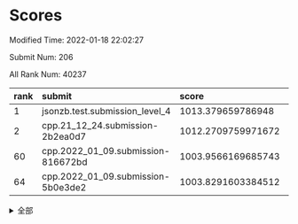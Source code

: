 # Scores

Modified Time: 2022-01-18 22:02:27

Submit Num: 206

All Rank Num: 40237

| rank |               submit               |       score        |       sigma        | pk_num |
| :--- | :--------------------------------- | :----------------- | :----------------- | :----- |
| 1    | jsonzb.test.submission_level_4     | 1013.379659786948  | 0.8214519616856061 | 393    |
| 2    | cpp.21_12_24.submission-2b2ea0d7   | 1012.2709759971672 | 0.8169594067814558 | 777    |
| 60   | cpp.2022_01_09.submission-816672bd | 1003.9566169685743 | 0.723620228476402  | 786    |
| 64   | cpp.2022_01_09.submission-5b0e3de2 | 1003.8291603384512 | 0.7092297118118056 | 786    |


<details>
<summary>全部</summary>

| rank |                 submit                 |       score        |       sigma        | pk_num |
| :--- | :------------------------------------- | :----------------- | :----------------- | :----- |
| 1    | jsonzb.test.submission_level_4         | 1013.379659786948  | 0.8214519616856061 | 393    |
| 2    | cpp.21_12_24.submission-2b2ea0d7       | 1012.2709759971672 | 0.8169594067814558 | 777    |
| 3    | gobigger.level_3.submission_level_3_28 | 1011.7253461888976 | 0.780553303459318  | 780    |
| 4    | gobigger.level_3.submission_level_3_34 | 1011.6825019843523 | 0.766352610482635  | 783    |
| 5    | gobigger.level_3.submission_level_3_15 | 1011.3630911451169 | 0.7548398971420686 | 779    |
| 6    | gobigger.level_3.submission_level_3_29 | 1011.3510585276277 | 0.7615139838413909 | 785    |
| 7    | gobigger.level_3.submission_level_3_13 | 1011.3320774741366 | 0.7632606362364993 | 781    |
| 8    | gobigger.level_3.submission_level_3_49 | 1011.0189271035615 | 0.7731109644944836 | 783    |
| 9    | gobigger.level_3.submission_level_3_3  | 1011.0040989311226 | 0.7520068211333233 | 784    |
| 10   | gobigger.level_3.submission_level_3_33 | 1011.0038217206611 | 0.7384586544346343 | 783    |
| 11   | gobigger.level_3.submission_level_3_21 | 1010.9902868212433 | 0.7642407081991821 | 780    |
| 12   | gobigger.level_3.submission_level_3_17 | 1010.9657541843006 | 0.75828454056342   | 789    |
| 13   | gobigger.level_3.submission_level_3_16 | 1010.8047269099777 | 0.7670102954849207 | 785    |
| 14   | gobigger.level_3.submission_level_3_1  | 1010.7827464749903 | 0.7630213840409091 | 785    |
| 15   | gobigger.level_3.submission_level_3_12 | 1010.6375875796376 | 0.7707673305238847 | 778    |
| 16   | gobigger.level_3.submission_level_3_46 | 1010.6117597203548 | 0.7656437246203486 | 780    |
| 17   | gobigger.level_3.submission_level_3_41 | 1010.5166915007541 | 0.7792264331026815 | 784    |
| 18   | gobigger.level_3.submission_level_3_32 | 1010.3838812715995 | 0.7658100786664392 | 785    |
| 19   | gobigger.level_3.submission_level_3_39 | 1010.3838532636433 | 0.7525190082761771 | 785    |
| 20   | gobigger.level_3.submission_level_3_11 | 1010.3395972566651 | 0.7421366707944417 | 781    |
| 21   | gobigger.level_3.submission_level_3_8  | 1010.3300026996119 | 0.7413751023770049 | 785    |
| 22   | gobigger.level_3.submission_level_3_0  | 1010.289340991511  | 0.7509531938615492 | 783    |
| 23   | gobigger.level_3.submission_level_3_40 | 1010.2373438036986 | 0.7476319852727533 | 779    |
| 24   | gobigger.level_3.submission_level_3_18 | 1010.1681193805377 | 0.7420925352372563 | 782    |
| 25   | gobigger.level_3.submission_level_3_48 | 1010.1400278656514 | 0.7470688880091643 | 785    |
| 26   | gobigger.level_3.submission_level_3_19 | 1010.109674251642  | 0.7566764755983215 | 779    |
| 27   | gobigger.level_3.submission_level_3_43 | 1010.0950323889303 | 0.7534708905485794 | 784    |
| 28   | gobigger.level_3.submission_level_3_37 | 1010.0855931659152 | 0.7548811624792775 | 780    |
| 29   | gobigger.level_3.submission_level_3_36 | 1009.9171053399932 | 0.7758292864450437 | 781    |
| 30   | gobigger.level_3.submission_level_3_44 | 1009.8682937543979 | 0.7521470707322779 | 790    |
| 31   | gobigger.level_3.submission_level_3_31 | 1009.8291445640588 | 0.7544936190254826 | 779    |
| 32   | gobigger.level_3.submission_level_3_26 | 1009.7508281264206 | 0.75220253337139   | 788    |
| 33   | gobigger.level_3.submission_level_3_5  | 1009.7409301607962 | 0.762557724048298  | 783    |
| 34   | gobigger.level_3.submission_level_3_38 | 1009.5935226239071 | 0.762272166111324  | 787    |
| 35   | gobigger.level_3.submission_level_3_10 | 1009.5795541199091 | 0.7530415384197114 | 782    |
| 36   | gobigger.level_3.submission_level_3_35 | 1009.484594139985  | 0.7428340028288917 | 782    |
| 37   | gobigger.level_3.submission_level_3_27 | 1009.4136843603577 | 0.753054728823575  | 780    |
| 38   | gobigger.level_3.submission_level_3_22 | 1009.1435016768189 | 0.7406416629513188 | 783    |
| 39   | gobigger.level_3.submission_level_3_47 | 1009.1320888094906 | 0.7392476494987323 | 786    |
| 40   | gobigger.level_3.submission_level_3_7  | 1009.1057969564814 | 0.7479352864792957 | 782    |
| 41   | gobigger.level_3.submission_level_3_45 | 1009.0588963643233 | 0.7676846656224567 | 778    |
| 42   | gobigger.level_3.submission_level_3_2  | 1008.9434336141182 | 0.7283194478920537 | 784    |
| 43   | gobigger.level_3.submission_level_3_24 | 1008.8908279097707 | 0.7370203227423578 | 784    |
| 44   | gobigger.level_3.submission_level_3_23 | 1008.7664226688094 | 0.751299774112038  | 786    |
| 45   | gobigger.level_3.submission_level_3_25 | 1008.7440508888329 | 0.7273516260819618 | 787    |
| 46   | gobigger.level_3.submission_level_3_6  | 1008.7304919657379 | 0.7578411103736301 | 782    |
| 47   | gobigger.level_3.submission_level_3_42 | 1008.6504481729393 | 0.7336955160463051 | 787    |
| 48   | gobigger.level_3.submission_level_3_9  | 1008.5339560136011 | 0.7400685804765177 | 778    |
| 49   | gobigger.level_3.submission_level_3_30 | 1008.501083114834  | 0.7517394996744678 | 785    |
| 50   | gobigger.level_3.submission_level_3_20 | 1008.4507643668068 | 0.7440611087816482 | 778    |
| 51   | gobigger.level_3.submission_level_3_4  | 1008.0879474332552 | 0.7305226763214605 | 781    |
| 52   | gobigger.level_3.submission_level_3_14 | 1008.0835613878787 | 0.734728909745087  | 786    |
| 53   | gobigger.level_1.submission_level_1_3  | 1004.9002856659088 | 0.7090963842081704 | 787    |
| 54   | gobigger.level_1.submission_level_1_0  | 1004.8007958199446 | 0.7195345915628185 | 788    |
| 55   | gobigger.level_1.submission_level_1_27 | 1004.3988417937951 | 0.7170354129422539 | 780    |
| 56   | gobigger.level_1.submission_level_1_22 | 1004.3204427361238 | 0.7167016136564764 | 784    |
| 57   | gobigger.level_1.submission_level_1_49 | 1004.309963494286  | 0.7111048761541439 | 788    |
| 58   | gobigger.level_1.submission_level_1_18 | 1004.261741611367  | 0.7156685554848627 | 782    |
| 59   | gobigger.level_1.submission_level_1_4  | 1004.160214453145  | 0.716975787635674  | 779    |
| 60   | cpp.2022_01_09.submission-816672bd     | 1003.9566169685743 | 0.723620228476402  | 786    |
| 61   | gobigger.level_1.submission_level_1_48 | 1003.8978464031816 | 0.7288661152467791 | 788    |
| 62   | gobigger.level_1.submission_level_1_19 | 1003.8719536294489 | 0.728039767249262  | 782    |
| 63   | gobigger.level_1.submission_level_1_32 | 1003.8459050691353 | 0.7218243026962252 | 790    |
| 64   | cpp.2022_01_09.submission-5b0e3de2     | 1003.8291603384512 | 0.7092297118118056 | 786    |
| 65   | gobigger.level_1.submission_level_1_45 | 1003.8012284594548 | 0.7171025812479022 | 782    |
| 66   | gobigger.level_1.submission_level_1_1  | 1003.644048121589  | 0.721193140438995  | 783    |
| 67   | gobigger.level_1.submission_level_1_16 | 1003.4920439870234 | 0.7239783803534    | 780    |
| 68   | gobigger.level_1.submission_level_1_13 | 1003.4894841247294 | 0.7260765553414055 | 788    |
| 69   | gobigger.level_1.submission_level_1_46 | 1003.450446942478  | 0.7074186329776205 | 785    |
| 70   | gobigger.level_1.submission_level_1_41 | 1003.4468699325035 | 0.723054678075394  | 782    |
| 71   | gobigger.level_1.submission_level_1_15 | 1003.4321898324588 | 0.717967785306396  | 781    |
| 72   | gobigger.level_1.submission_level_1_29 | 1003.4052806211058 | 0.7052980002356215 | 785    |
| 73   | gobigger.level_1.submission_level_1_25 | 1003.3936630742754 | 0.7158195384103484 | 780    |
| 74   | gobigger.level_1.submission_level_1_10 | 1003.3793799803545 | 0.7098489126371021 | 785    |
| 75   | gobigger.level_1.submission_level_1_38 | 1003.358359754433  | 0.7164738878472385 | 783    |
| 76   | gobigger.level_1.submission_level_1_5  | 1003.3321766514863 | 0.7184793863642236 | 778    |
| 77   | gobigger.level_1.submission_level_1_47 | 1003.293141260038  | 0.7300344564246632 | 782    |
| 78   | gobigger.level_1.submission_level_1_21 | 1003.2800255422527 | 0.729230709822128  | 782    |
| 79   | gobigger.level_1.submission_level_1_9  | 1003.2329834715349 | 0.7181817083177474 | 785    |
| 80   | gobigger.level_1.submission_level_1_11 | 1003.1318799173141 | 0.7211556649723952 | 780    |
| 81   | gobigger.level_1.submission_level_1_24 | 1003.0703305531022 | 0.7203859367230399 | 779    |
| 82   | gobigger.level_1.submission_level_1_42 | 1003.0048679722439 | 0.7133264533707161 | 785    |
| 83   | gobigger.level_1.submission_level_1_30 | 1002.8921491621608 | 0.7126034800210849 | 784    |
| 84   | gobigger.level_1.submission_level_1_17 | 1002.8822807308549 | 0.7128564102534578 | 786    |
| 85   | gobigger.level_1.submission_level_1_28 | 1002.863639691624  | 0.721932595655062  | 781    |
| 86   | gobigger.level_1.submission_level_1_2  | 1002.8573321915893 | 0.7170405018717954 | 784    |
| 87   | gobigger.level_1.submission_level_1_14 | 1002.8543407083429 | 0.7323720501140265 | 784    |
| 88   | gobigger.level_1.submission_level_1_26 | 1002.8531231944527 | 0.7069873696971872 | 781    |
| 89   | gobigger.level_1.submission_level_1_36 | 1002.8521289172651 | 0.7140533872884132 | 780    |
| 90   | gobigger.level_1.submission_level_1_43 | 1002.8142766175769 | 0.719332332923885  | 786    |
| 91   | gobigger.level_1.submission_level_1_39 | 1002.797111931937  | 0.7067526930241154 | 787    |
| 92   | gobigger.level_1.submission_level_1_33 | 1002.7777859482712 | 0.7145882175788951 | 779    |
| 93   | gobigger.level_1.submission_level_1_7  | 1002.7564157429196 | 0.7239619559126466 | 784    |
| 94   | gobigger.level_1.submission_level_1_6  | 1002.6928533548793 | 0.7184847174479145 | 784    |
| 95   | gobigger.level_1.submission_level_1_31 | 1002.6560392164523 | 0.7168191855859913 | 782    |
| 96   | gobigger.level_1.submission_level_1_23 | 1002.641357778338  | 0.6976428655792483 | 790    |
| 97   | gobigger.level_1.submission_level_1_44 | 1002.608499589616  | 0.7122013797858476 | 778    |
| 98   | gobigger.level_1.submission_level_1_8  | 1002.5704215541086 | 0.7340681394417051 | 781    |
| 99   | gobigger.level_1.submission_level_1_12 | 1002.5446534420796 | 0.7122313075678084 | 783    |
| 100  | gobigger.level_1.submission_level_1_35 | 1002.3969540770183 | 0.7192938242234692 | 782    |
| 101  | gobigger.level_1.submission_level_1_34 | 1002.3180402795426 | 0.7182706065849385 | 783    |
| 102  | gobigger.level_1.submission_level_1_37 | 1002.205228546764  | 0.7268496389291452 | 781    |
| 103  | gobigger.level_1.submission_level_1_20 | 1001.9964158474155 | 0.7173701589962223 | 783    |
| 104  | gobigger.level_1.submission_level_1_40 | 1001.792838500974  | 0.7082712004037364 | 781    |
| 105  | gobigger.random.submission_random_25   | 998.2977516402905  | 0.7239903411916013 | 786    |
| 106  | gobigger.random.submission_random_43   | 996.9740871084764  | 0.7245676079150205 | 785    |
| 107  | gobigger.random.submission_random_18   | 996.9647845341519  | 0.7166549847599489 | 783    |
| 108  | gobigger.random.submission_random_36   | 996.4834492550306  | 0.6994149282417458 | 787    |
| 109  | gobigger.random.submission_random_16   | 996.4684536431079  | 0.7088358643068329 | 786    |
| 110  | gobigger.random.submission_random_28   | 996.4654160802271  | 0.7108246210422581 | 782    |
| 111  | gobigger.random.submission_random_3    | 996.4280592707404  | 0.7254962277106273 | 788    |
| 112  | gobigger.random.submission_random_2    | 996.3811651024382  | 0.7089384372160183 | 782    |
| 113  | gobigger.random.submission_random_30   | 996.3128953993478  | 0.7193990715723338 | 781    |
| 114  | gobigger.random.submission_random_11   | 996.2502433346486  | 0.7174755713599376 | 777    |
| 115  | gobigger.random.submission_random_12   | 996.2500982640036  | 0.7214867745126257 | 785    |
| 116  | gobigger.random.submission_random_4    | 996.2469060557037  | 0.7062393512598966 | 781    |
| 117  | gobigger.random.submission_random_10   | 996.2105740983791  | 0.7131570977685023 | 785    |
| 118  | gobigger.random.submission_random_24   | 996.1942968053677  | 0.723051362334632  | 788    |
| 119  | gobigger.random.submission_random_39   | 996.1798135506524  | 0.7340315577194574 | 785    |
| 120  | gobigger.random.submission_random_41   | 996.1536664686604  | 0.7040733080169097 | 786    |
| 121  | gobigger.random.submission_random_42   | 996.1524157494542  | 0.7072838319865771 | 781    |
| 122  | gobigger.random.submission_random_1    | 996.1429185144632  | 0.7132443847532641 | 785    |
| 123  | gobigger.random.submission_random_7    | 996.1374200648957  | 0.7191856802522986 | 786    |
| 124  | gobigger.random.submission_random_38   | 996.1349562119981  | 0.7155200673864148 | 782    |
| 125  | gobigger.random.submission_random_45   | 996.085022088097   | 0.7284433785473967 | 782    |
| 126  | gobigger.random.submission_random_34   | 996.0765573150438  | 0.7195023707385821 | 781    |
| 127  | gobigger.random.submission_random_20   | 996.0681631478795  | 0.7077102859255386 | 780    |
| 128  | gobigger.random.submission_random_23   | 996.0588466631739  | 0.7149334570442387 | 783    |
| 129  | gobigger.random.submission_random_46   | 996.042624733883   | 0.7110370395318604 | 779    |
| 130  | gobigger.random.submission_random_33   | 996.0351349511848  | 0.7126965059644228 | 781    |
| 131  | gobigger.random.submission_random_14   | 995.9640435233458  | 0.716772081487724  | 785    |
| 132  | gobigger.random.submission_random_31   | 995.843814578558   | 0.697190467423488  | 784    |
| 133  | gobigger.random.submission_random_8    | 995.8383888146503  | 0.728175189432904  | 778    |
| 134  | gobigger.random.submission_random_17   | 995.8126312773892  | 0.714818352992393  | 787    |
| 135  | gobigger.random.submission_random_32   | 995.8014645096487  | 0.7225253147051015 | 782    |
| 136  | gobigger.random.submission_random_0    | 995.7744322751013  | 0.7196971023832741 | 789    |
| 137  | gobigger.random.submission_random_26   | 995.7424916184343  | 0.7206277360063126 | 784    |
| 138  | gobigger.random.submission_random_27   | 995.6033119643104  | 0.718260788509935  | 790    |
| 139  | gobigger.random.submission_random_49   | 995.5810166584945  | 0.7114115611494768 | 783    |
| 140  | gobigger.random.submission_random_19   | 995.5239995344194  | 0.7133596917627573 | 785    |
| 141  | gobigger.random.submission_random_13   | 995.4940961816429  | 0.7133077025506801 | 786    |
| 142  | gobigger.random.submission_random_40   | 995.4570864945449  | 0.7155620257542042 | 783    |
| 143  | gobigger.random.submission_random_5    | 995.4554935146458  | 0.7106161872110812 | 784    |
| 144  | gobigger.random.submission_random_21   | 995.410928419547   | 0.7196192433066962 | 781    |
| 145  | gobigger.random.submission_random_29   | 995.3843472754833  | 0.7335821326270303 | 782    |
| 146  | gobigger.random.submission_random_48   | 995.3203841297523  | 0.7259430206404064 | 786    |
| 147  | gobigger.random.submission_random_9    | 995.30142657616    | 0.7160948916772604 | 785    |
| 148  | gobigger.random.submission_random_15   | 995.1894484608149  | 0.7202404027837571 | 781    |
| 149  | gobigger.random.submission_random_44   | 995.1391367458937  | 0.7212173991014048 | 786    |
| 150  | gobigger.random.submission_random_35   | 994.9105008713788  | 0.7134032975284985 | 777    |
| 151  | gobigger.random.submission_random_22   | 994.835321438781   | 0.7072455276994677 | 787    |
| 152  | gobigger.random.submission_random_37   | 994.7350016654912  | 0.728810068678726  | 784    |
| 153  | gobigger.random.submission_random_6    | 994.716091705421   | 0.7176453600447937 | 787    |
| 154  | gobigger.random.submission_random_47   | 994.6336886847109  | 0.7176239454358243 | 780    |
| 155  | gobigger.level_2.submission_level_2_45 | 994.2157545109762  | 0.7276968448396219 | 780    |
| 156  | gobigger.level_2.submission_level_2_5  | 993.9481203201806  | 0.7345256050248921 | 784    |
| 157  | gobigger.level_2.submission_level_2_46 | 993.833232344678   | 0.7472907629340683 | 786    |
| 158  | gobigger.level_2.submission_level_2_41 | 993.8267365406668  | 0.7238419587171863 | 786    |
| 159  | gobigger.level_2.submission_level_2_33 | 993.5565239156828  | 0.7435733465272146 | 789    |
| 160  | gobigger.level_2.submission_level_2_34 | 993.4637652223455  | 0.7561922744150134 | 783    |
| 161  | gobigger.level_2.submission_level_2_3  | 993.2774343582687  | 0.740711560937482  | 783    |
| 162  | gobigger.level_2.submission_level_2_24 | 993.045395784441   | 0.7471629517306596 | 785    |
| 163  | gobigger.level_2.submission_level_2_15 | 993.0378962129006  | 0.738240559614134  | 787    |
| 164  | gobigger.level_2.submission_level_2_25 | 992.9658427307662  | 0.7440299990261017 | 784    |
| 165  | gobigger.level_2.submission_level_2_38 | 992.8911268722338  | 0.7321727248634903 | 785    |
| 166  | gobigger.level_2.submission_level_2_17 | 992.7006622961746  | 0.7423296956487471 | 784    |
| 167  | gobigger.level_2.submission_level_2_32 | 992.6701649536177  | 0.752643134600716  | 787    |
| 168  | gobigger.level_2.submission_level_2_21 | 992.5483209316936  | 0.7497971089813252 | 784    |
| 169  | gobigger.level_2.submission_level_2_27 | 992.5270529703532  | 0.7346754642575436 | 781    |
| 170  | gobigger.level_2.submission_level_2_4  | 992.5122361277854  | 0.7517116104448832 | 782    |
| 171  | gobigger.level_2.submission_level_2_7  | 992.3838699198279  | 0.7484161565317194 | 783    |
| 172  | gobigger.level_2.submission_level_2_44 | 992.3125668207562  | 0.7540316136635646 | 782    |
| 173  | gobigger.level_2.submission_level_2_13 | 992.2787893786419  | 0.7632022136786665 | 783    |
| 174  | gobigger.level_2.submission_level_2_47 | 992.2018923365071  | 0.753084060338794  | 779    |
| 175  | gobigger.level_2.submission_level_2_29 | 992.138796178265   | 0.7639758263595404 | 780    |
| 176  | gobigger.level_2.submission_level_2_14 | 992.046135752785   | 0.7467353594440775 | 781    |
| 177  | gobigger.level_2.submission_level_2_12 | 992.0124700976116  | 0.7304753190510098 | 785    |
| 178  | gobigger.level_2.submission_level_2_35 | 991.9378152285619  | 0.7596725261944106 | 782    |
| 179  | gobigger.level_2.submission_level_2_31 | 991.9374898510246  | 0.7622334982098892 | 784    |
| 180  | gobigger.level_2.submission_level_2_18 | 991.8942073493422  | 0.7466151670923618 | 774    |
| 181  | gobigger.level_2.submission_level_2_11 | 991.7773896186874  | 0.7476315740421365 | 785    |
| 182  | gobigger.level_2.submission_level_2_30 | 991.7191511509612  | 0.7673289910170439 | 784    |
| 183  | gobigger.level_2.submission_level_2_42 | 991.7157236355814  | 0.7445083176727618 | 779    |
| 184  | gobigger.level_2.submission_level_2_16 | 991.6058463706719  | 0.7555015388532197 | 786    |
| 185  | gobigger.level_2.submission_level_2_8  | 991.5729700919003  | 0.7622388275556049 | 785    |
| 186  | gobigger.level_2.submission_level_2_6  | 991.5606803765294  | 0.7510281874555909 | 779    |
| 187  | gobigger.level_2.submission_level_2_20 | 991.5100071042414  | 0.7483149231778803 | 786    |
| 188  | gobigger.level_2.submission_level_2_26 | 991.4981816153118  | 0.7575163428187325 | 788    |
| 189  | gobigger.level_2.submission_level_2_0  | 991.4460979283306  | 0.7417785280395609 | 786    |
| 190  | gobigger.level_2.submission_level_2_36 | 991.3508211359937  | 0.7582142802642985 | 784    |
| 191  | gobigger.level_2.submission_level_2_10 | 991.2920209557109  | 0.7540591564164497 | 780    |
| 192  | gobigger.level_2.submission_level_2_49 | 991.2744956735089  | 0.7755868953822699 | 782    |
| 193  | gobigger.level_2.submission_level_2_37 | 991.2391102140772  | 0.7903201935139085 | 780    |
| 194  | gobigger.level_2.submission_level_2_43 | 991.2356793671856  | 0.7503235054988167 | 785    |
| 195  | gobigger.level_2.submission_level_2_2  | 991.1512790393266  | 0.7580260785228633 | 777    |
| 196  | gobigger.level_2.submission_level_2_9  | 991.1471561135477  | 0.759869990213377  | 783    |
| 197  | gobigger.level_2.submission_level_2_28 | 991.0387497945142  | 0.7605158956798789 | 786    |
| 198  | gobigger.level_2.submission_level_2_19 | 990.9722509949162  | 0.7716948689016307 | 788    |
| 199  | gobigger.level_2.submission_level_2_39 | 990.8587644355305  | 0.773761295442628  | 788    |
| 200  | gobigger.level_2.submission_level_2_22 | 990.7631659199735  | 0.7675922202722363 | 784    |
| 201  | gobigger.level_2.submission_level_2_40 | 990.6727028027383  | 0.76929411879156   | 785    |
| 202  | gobigger.level_2.submission_level_2_48 | 990.5386886302341  | 0.7787424632798725 | 779    |
| 203  | gobigger.level_2.submission_level_2_23 | 990.4682547085465  | 0.7545649482787204 | 784    |
| 204  | gobigger.level_2.submission_level_2_1  | 990.0261290808688  | 0.7628470179241182 | 783    |
| 205  | gobigger.none.submission_none_1        | 977.1955332298675  | 1.309756873493898  | 774    |
| 206  | gobigger.none.submission_none_0        | 976.3814714069995  | 1.3634315111659383 | 780    |

</details>